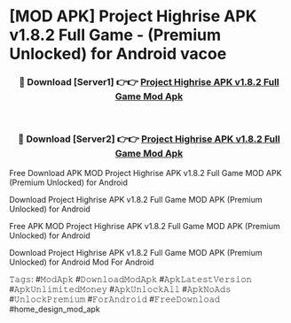 # [MOD APK] Project Highrise APK v1.8.2 Full Game - (Premium Unlocked) for Android vacoe



<div align="center">
<h3>🔴 Download [Server1] 👉👉 <a href="https://momento.my/?title=Project_Highrise_APK_v1.8.2_Full_Game">Project Highrise APK v1.8.2 Full Game Mod Apk</a></h3><br>

<h3>🔴 Download [Server2] 👉👉 <a href="https://momento.my/?title=Project_Highrise_APK_v1.8.2_Full_Game">Project Highrise APK v1.8.2 Full Game Mod Apk</a></h3>
</div>



Free Download APK MOD Project Highrise APK v1.8.2 Full Game MOD APK (Premium Unlocked) for Android

Download Project Highrise APK v1.8.2 Full Game MOD APK (Premium Unlocked) for Android

Free APK MOD Project Highrise APK v1.8.2 Full Game MOD APK (Premium Unlocked) for Android

Download Project Highrise APK v1.8.2 Full Game MOD APK (Premium Unlocked) for Android Mod For Android

𝚃𝚊𝚐𝚜: #𝙼𝚘𝚍𝙰𝚙𝚔 #𝙳𝚘𝚠𝚗𝚕𝚘𝚊𝚍𝙼𝚘𝚍𝙰𝚙𝚔 #𝙰𝚙𝚔𝙻𝚊𝚝𝚎𝚜𝚝𝚅𝚎𝚛𝚜𝚒𝚘𝚗 #𝙰𝚙𝚔𝚄𝚗𝚕𝚒𝚖𝚒𝚝𝚎𝚍𝙼𝚘𝚗𝚎𝚢 #𝙰𝚙𝚔𝚄𝚗𝚕𝚘𝚌𝚔𝙰𝚕𝚕 #𝙰𝚙𝚔𝙽𝚘𝙰𝚍𝚜 #𝚄𝚗𝚕𝚘𝚌𝚔𝙿𝚛𝚎𝚖𝚒𝚞𝚖 #𝙵𝚘𝚛𝙰𝚗𝚍𝚛𝚘𝚒𝚍 #𝙵𝚛𝚎𝚎𝙳𝚘𝚠𝚗𝚕𝚘𝚊𝚍 #home_design_mod_apk
